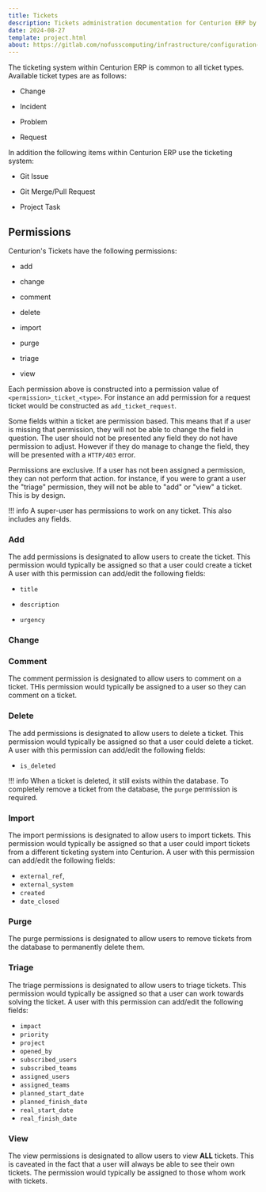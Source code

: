 ```yaml
---
title: Tickets
description: Tickets administration documentation for Centurion ERP by No Fuss Computing
date: 2024-08-27
template: project.html
about: https://gitlab.com/nofusscomputing/infrastructure/configuration-management/centurion_erp
---
```


The ticketing system within Centurion ERP is common to all ticket types. Available ticket types are as follows:

- Change

- Incident

- Problem

- Request

In addition the following items within Centurion ERP use the ticketing system:

- Git Issue

- Git Merge/Pull Request

- Project Task


## Permissions

Centurion's Tickets have the following permissions:

- add

- change

- comment

- delete

- import

- purge

- triage

- view

Each permission above is constructed into a permission value of `<permission>_ticket_<type>`. For instance an add permission for a request ticket would be constructed as `add_ticket_request`.

Some fields within a ticket are permission based. This means that if a user is missing that permission, they will not be able to change the field in question. The user should not be presented any field they do not have permission to adjust. However if they do manage to change the field, they will be presented with a `HTTP/403` error.

Permissions are exclusive. If a user has not been assigned a permission, they can not perform that action. for instance, if you were to grant a user the "triage" permission, they will not be able to "add" or "view" a ticket. This is by design.

!!! info
    A super-user has permissions to work on any ticket. This also includes any fields.


### Add

The add permissions is designated to allow users to create the ticket. This permission would typically be assigned so that a user could create a ticket A user with this permission can add/edit the following fields:

- `title`

- `description`

- `urgency`


### Change


### Comment

The comment permission is designated to allow users to comment on a ticket. THis permission would typically be assigned to a user so they can comment on a ticket.


### Delete

The add permissions is designated to allow users to delete a ticket. This permission would typically be assigned so that a user could delete a ticket. A user with this permission can add/edit the following fields:

- `is_deleted`

!!! info
    When a ticket is deleted, it still exists within the database. To completely remove a ticket from the database, the `purge` permission is required.


### Import

The import permissions is designated to allow users to import tickets. This permission would typically be assigned so that a user could import tickets from a different ticketing system into Centurion. A user with this permission can add/edit the following fields:

- `external_ref`,
- `external_system`
- `created`
- `date_closed`


### Purge

The purge permissions is designated to allow users to remove tickets from the database to permanently delete them.


### Triage

The triage permissions is designated to allow users to triage tickets. This permission would typically be assigned so that a user can work towards solving the ticket. A user with this permission can add/edit the following fields:

- `impact`
- `priority`
- `project`
- `opened_by`
- `subscribed_users`
- `subscribed_teams`
- `assigned_users`
- `assigned_teams`
- `planned_start_date`
- `planned_finish_date`
- `real_start_date`
- `real_finish_date`


### View

The view permissions is designated to allow users to view **ALL** tickets. This is caveated in the fact that a user will always be able to see their own tickets. The permission would typically be assigned to those whom work with tickets.
